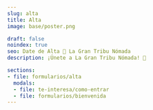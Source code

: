 ```yaml
---
slug: alta
title: Alta
image: base/poster.png

draft: false
noindex: true
seo: Date de Alta 👣 La Gran Tribu Nómada
description: ¡Únete a La Gran Tribu Nómada! 👣

sections:
- file: formularios/alta
  modals:
  - file: te-interesa/como-entrar
  - file: formularios/bienvenida
---
```

